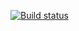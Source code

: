 [![Build status](https://ci.appveyor.com/api/projects/status/vengy0uisvwgb0od?svg=true)](https://ci.appveyor.com/project/cat-e/aqa2-1-card-order)
